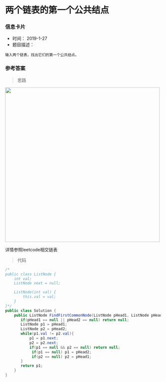 # 两个链表的第一个公共结点 

### 信息卡片 

- 时间： 2019-1-27
- 题目描述：

```
输入两个链表，找出它们的第一个公共结点。
```



### 参考答案

> 思路

<img src="https://cs-notes-1256109796.cos.ap-guangzhou.myqcloud.com/5f1cb999-cb9a-4f6c-a0af-d90377295ab8.png" width="500"/>



详情参照leetcode相交链表


> 代码

```java
/*
public class ListNode {
    int val;
    ListNode next = null;

    ListNode(int val) {
        this.val = val;
    }
}*/
public class Solution {
    public ListNode FindFirstCommonNode(ListNode pHead1, ListNode pHead2) {
       if(pHead1 == null || pHead2 == null) return null;
       ListNode p1 = pHead1;
       ListNode p2 = pHead2;
       while(p1.val != p2.val){
           p1 = p1.next;
           p2 = p2.next;
           if(p1 == null && p2 == null) return null;
            if(p1 == null) p1 = pHead2;
            if(p2 == null) p2 = pHead1;
       }
       return p1;
    }
}
```

 

 